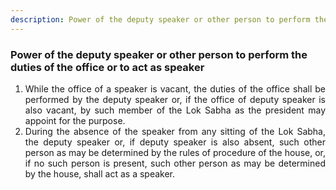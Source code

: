 ```yaml
---
description: Power of the deputy speaker or other person to perform the duties of the office or to act as speaker
---
```


### Power of the deputy speaker or other person to perform the duties of the office or to act as speaker

1. <div style="text-align: justify"> While the office of a speaker is vacant, the duties of the office shall be performed by the deputy speaker or, if the office of deputy speaker is also vacant, by such member of the Lok Sabha as the president may appoint for the purpose.
2. <div style="text-align: justify"> During the absence of the speaker from any sitting of the Lok Sabha, the deputy speaker or, if deputy speaker is also absent, such other person as may be determined by the rules of procedure of the house, or, if no such person is present, such other person as may be determined by the house, shall act as a speaker.
